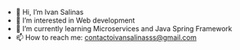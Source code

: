 - 👋 Hi, I’m Ivan Salinas
- 👀 I’m interested in Web development
- 🌱 I’m currently learning Microservices and Java Spring Framework
- 📫 How to reach me: contactoivansalinasss@gmail.com

<!---
ivansalinasss/ivansalinasss is a ✨ special ✨ repository because its `README.md` (this file) appears on your GitHub profile.
You can click the Preview link to take a look at your changes.
--->
